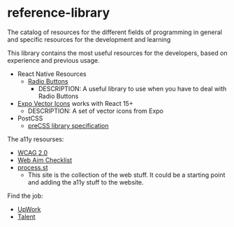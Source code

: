 # reference-library
The catalog of resources for the different fields of programming in general and specific resources for the development and learning  

This library contains the most useful resources for the developers, based on experience and previous usage.

- React Native Resources
  - [Radio Buttons](https://github.com/ArnaudRinquin/react-native-radio-buttons)
    - DESCRIPTION: A useful library to use when you have to deal with Radio Buttons
- [Expo Vector Icons](https://expo.github.io/vector-icons/) works with React 15+
  - DESCRIPTION: A set of vector icons from Expo
- PostCSS
  - [preCSS library specification](https://webdesign.tutsplus.com/tutorials/postcss-deep-dive-preprocessing-with-precss--cms-24583)

The a11y resourses:
- [WCAG 2.0](https://www.w3.org/TR/WCAG20/)
- [Web Aim Checklist](http://webaim.org/standards/wcag/checklist)
- [process.st](https://app.process.st/checklists/kTJpyKFmvDtt4NC2FxJCqw/tasks/umB4ntIHhiKZfbI-lstD-g)
  - This site is the collection of the web stuff. It could be a starting point and adding the a11y stuff to the website.

Find the job:
- [UpWork](https://www.upwork.com/)
- [Talent](https://www.talent.io/)
